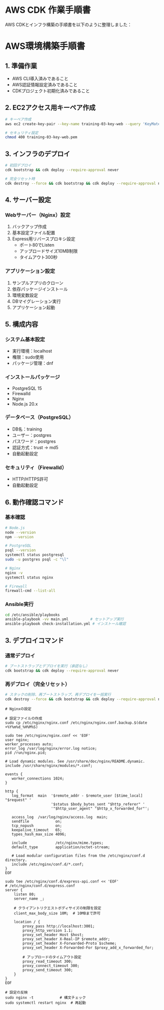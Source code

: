 # AWS CDK 作業手順書

AWS CDKとインフラ構築の手順書を以下のように整理しました：

# AWS環境構築手順書

## 1. 準備作業
- AWS CLI導入済みであること
- AWS認証情報設定済みであること
- CDKプロジェクト初期化済みであること

## 2. EC2アクセス用キーペア作成
```bash
# キーペア作成
aws ec2 create-key-pair --key-name training-03-key-web --query 'KeyMaterial' --output text > training-03-key-web.pem

# セキュリティ設定
chmod 400 training-03-key-web.pem
```

## 3. インフラのデプロイ
```bash
# 初回デプロイ
cdk bootstrap && cdk deploy --require-approval never

# 完全リセット時
cdk destroy --force && cdk bootstrap && cdk deploy --require-approval never
```

## 4. サーバー設定

### Webサーバー（Nginx）設定
1. バックアップ作成
2. 基本設定ファイル配置
3. Express用リバースプロキシ設定
   - ポート80でListen
   - アップロードサイズ10MB制限
   - タイムアウト300秒

### アプリケーション設定
1. サンプルアプリのクローン
2. 依存パッケージインストール
3. 環境変数設定
4. DBマイグレーション実行
5. アプリケーション起動

## 5. 構成内容

### システム基本設定
- 実行環境：localhost
- 権限：sudo使用
- パッケージ管理：dnf

### インストールパッケージ
- PostgreSQL 15
- Firewalld
- Nginx
- Node.js 20.x

### データベース（PostgreSQL）
- DB名：training
- ユーザー：postgres
- パスワード：postgres
- 認証方式：trust → md5
- 自動起動設定

### セキュリティ（Firewalld）
- HTTP/HTTPS許可
- 自動起動設定

## 6. 動作確認コマンド

### 基本確認
```bash
# Node.js
node --version
npm --version

# PostgreSQL
psql --version
systemctl status postgresql
sudo -u postgres psql -c "\l"

# Nginx
nginx -v
systemctl status nginx

# Firewall
firewall-cmd --list-all
```

### Ansible実行
```bash
cd /etc/ansible/playbooks
ansible-playbook -vv main.yml          # セットアップ実行
ansible-playbook check-installation.yml # インストール確認
```

## 3. デプロイコマンド

### 通常デプロイ
```bash
# ブートストラップとデプロイを実行（承認なし）
cdk bootstrap && cdk deploy --require-approval never
```

### 再デプロイ（完全リセット）
```bash
# スタックの削除、再ブートストラップ、再デプロイを一括実行
cdk destroy --force && cdk bootstrap && cdk deploy --require-approval never
```


```
# Nginxの設定

# 設定ファイルの作成
sudo cp /etc/nginx/nginx.conf /etc/nginx/nginx.conf.backup.$(date +%Y%m%d_%H%M%S)

sudo tee /etc/nginx/nginx.conf << 'EOF'
user nginx;
worker_processes auto;
error_log /var/log/nginx/error.log notice;
pid /run/nginx.pid;

# Load dynamic modules. See /usr/share/doc/nginx/README.dynamic.
include /usr/share/nginx/modules/*.conf;

events {
   worker_connections 1024;
}

http {
   log_format  main  '$remote_addr - $remote_user [$time_local] "$request" '
                     '$status $body_bytes_sent "$http_referer" '
                     '"$http_user_agent" "$http_x_forwarded_for"';

   access_log  /var/log/nginx/access.log  main;
   sendfile            on;
   tcp_nopush          on;
   keepalive_timeout   65;
   types_hash_max_size 4096;

   include             /etc/nginx/mime.types;
   default_type        application/octet-stream;

   # Load modular configuration files from the /etc/nginx/conf.d directory.
   include /etc/nginx/conf.d/*.conf;
}
EOF

sudo tee /etc/nginx/conf.d/express-api.conf << 'EOF'
# /etc/nginx/conf.d/express.conf
server {
    listen 80;
    server_name _;

    # クライアントリクエストボディサイズの制限を設定
    client_max_body_size 10M;  # 10MBまで許可

    location / {
        proxy_pass http://localhost:3001;
        proxy_http_version 1.1;
        proxy_set_header Host $host;
        proxy_set_header X-Real-IP $remote_addr;
        proxy_set_header X-Forwarded-Proto $scheme;
        proxy_set_header X-Forwarded-For $proxy_add_x_forwarded_for;

        # アップロードのタイムアウト設定
        proxy_read_timeout 300;
        proxy_connect_timeout 300;
        proxy_send_timeout 300;
    }
}
EOF

# 設定の反映
sudo nginx -t            # 構文チェック
sudo systemctl restart nginx  # 再起動

```
